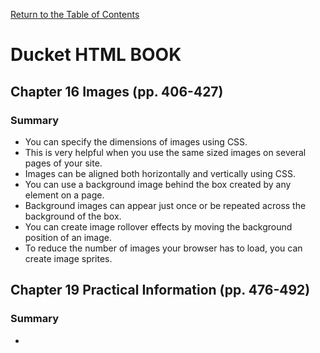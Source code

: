[Return to the Table of Contents](README.md)

# Ducket HTML BOOK

## Chapter 16 Images (pp. 406-427)
### Summary
- You can specify the dimensions of images using CSS.
- This is very helpful when you use the same sized images on several pages of your site.
- Images can be aligned both horizontally and vertically using CSS.
- You can use a background image behind the box created by any element on a page.
- Background images can appear just once or be repeated across the background of the box.
- You can create image rollover effects by moving the background position of an image.
- To reduce the number of images your browser has to load, you can create image sprites.

## Chapter 19 Practical Information (pp. 476-492)
### Summary
- 